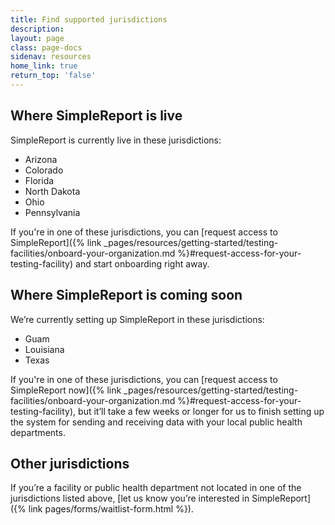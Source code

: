 ```yaml
---
title: Find supported jurisdictions
description:
layout: page
class: page-docs
sidenav: resources
home_link: true
return_top: 'false'
---
```


## Where SimpleReport is live
SimpleReport is currently live in these jurisdictions:
- Arizona
- Colorado
- Florida
- North Dakota
- Ohio
- Pennsylvania

If you're in one of these jurisdictions, you can [request access to SimpleReport]({% link _pages/resources/getting-started/testing-facilities/onboard-your-organization.md %}#request-access-for-your-testing-facility) and start onboarding right away.

## Where SimpleReport is coming soon
We’re currently setting up SimpleReport in these jurisdictions:
- Guam
- Louisiana
- Texas


If you're in one of these jurisdictions, you can [request access to SimpleReport now]({% link _pages/resources/getting-started/testing-facilities/onboard-your-organization.md %}#request-access-for-your-testing-facility), but it’ll take a few weeks or longer for us to finish setting up the system for sending and receiving data with your local public health departments.

## Other jurisdictions
If you’re a facility or public health department not located in one of the jurisdictions listed above, [let us know you’re interested in SimpleReport]({% link pages/forms/waitlist-form.html %}).